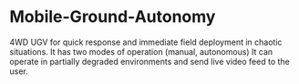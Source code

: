 # Mobile-Ground-Autonomy
4WD UGV for quick response and immediate field deployment in chaotic situations. It has two modes of operation (manual, autonomous) It can operate in partially degraded environments and send live video feed to the user. 
